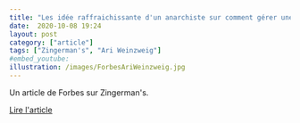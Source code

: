 ```yaml
---
title: "Les idée raffraichissante d'un anarchiste sur comment gérer une entreprise"
date:  2020-10-08 19:24
layout: post
category: ["article"]
tags: ["Zingerman's", "Ari Weinzweig"]
#embed_youtube:
illustration: /images/ForbesAriWeinzweig.jpg
---
```

Un article de Forbes sur Zingerman's.

[Lire l'article](https://www.forbes.com/sites/robdube/2019/04/15/an-anarchists-refreshing-approach-to-running-a-business/)

